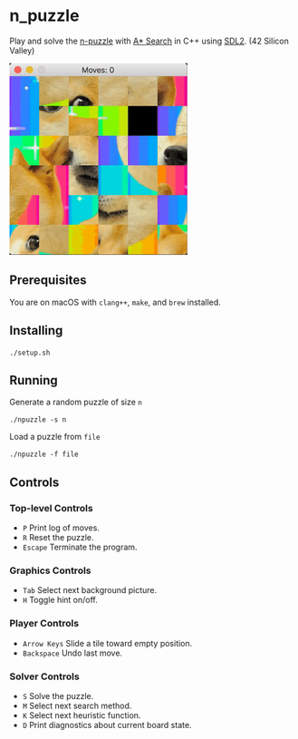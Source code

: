 # n_puzzle
Play and solve the [n-puzzle](https://en.wikipedia.org/wiki/15_puzzle) with [A* Search](https://en.wikipedia.org/wiki/A*_search_algorithm) in C++ using [SDL2](https://www.libsdl.org/download-2.0.php). (42 Silicon Valley)

![animation](https://github.com/ashih42/n_puzzle/blob/master/Screenshots/anim.gif)

## Prerequisites

You are on macOS with `clang++`, `make`, and `brew` installed.

## Installing

```
./setup.sh
```

## Running

Generate a random puzzle of size `n`
```
./npuzzle -s n
```

Load a puzzle from `file`
```
./npuzzle -f file
```

## Controls

### Top-level Controls
* `P` Print log of moves.
* `R` Reset the puzzle.
* `Escape` Terminate the program.

### Graphics Controls
* `Tab` Select next background picture.
* `H` Toggle hint on/off.

### Player Controls 
* `Arrow Keys` Slide a tile toward empty position.
* `Backspace` Undo last move.

### Solver Controls
* `S` Solve the puzzle.
* `M` Select next search method.
* `K` Select next heuristic function.
* `D` Print diagnostics about current board state.

